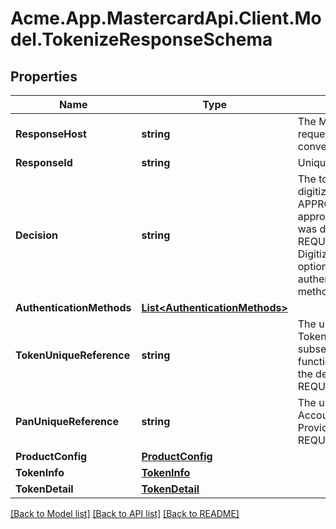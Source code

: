 # Acme.App.MastercardApi.Client.Model.TokenizeResponseSchema

## Properties

Name | Type | Description | Notes
------------ | ------------- | ------------- | -------------
**ResponseHost** | **string** | The MasterCard host that originated the request. Future calls in the same conversation may be routed to this host.  | [optional] 
**ResponseId** | **string** | Unique identifier for the response.  | [optional] 
**Decision** | **string** | The tokenization decision for this digitization request. Must be either APPROVED (Digitization request was approved), DECLINED (Digitization request was declined) OR REQUIRE_ADDITIONAL_AUTHENTICATION Digitization request was approved but optionally requires additional authentication. One or more Authentication methods may be provided).  | [optional] 
**AuthenticationMethods** | [**List&lt;AuthenticationMethods&gt;**](AuthenticationMethods.md) |  | [optional] 
**TokenUniqueReference** | **string** | The unique reference allocated to the new Token. Serves as a unique identifier for all subsequent queries or management functions relating to this Token. Provided if the decision was APPROVED or REQUIRE_ADDITIONAL_AUTHENTICATION.  | [optional] 
**PanUniqueReference** | **string** | The unique reference allocated to the Account Primary Account Number. Provided if the decision was APPROVED or REQUIRE_ADDITIONAL_AUTHENTICATION.  | [optional] 
**ProductConfig** | [**ProductConfig**](ProductConfig.md) |  | [optional] 
**TokenInfo** | [**TokenInfo**](TokenInfo.md) |  | [optional] 
**TokenDetail** | [**TokenDetail**](TokenDetail.md) |  | [optional] 

[[Back to Model list]](../README.md#documentation-for-models) [[Back to API list]](../README.md#documentation-for-api-endpoints) [[Back to README]](../README.md)

